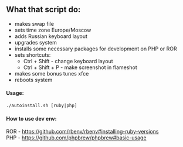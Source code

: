 ## What that script do:
- makes swap file
- sets time zone Europe/Moscow
- adds Russian keyboard layout
- upgrades system
- installs some necessary packages for development on PHP or ROR
- sets shortcuts:
  - Ctrl + Shift - change keyboard layout
  - Ctrl + Shift + P - make screenshot in flameshot
- makes some bonus tunes xfce
- reboots system

#### Usage:
```
./autoinstall.sh [ruby|php]
```
#### How to use dev env:
ROR - https://github.com/rbenv/rbenv#installing-ruby-versions  
PHP - https://github.com/phpbrew/phpbrew#basic-usage

